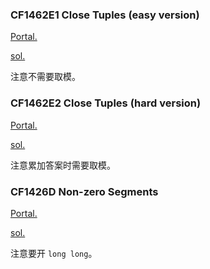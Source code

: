### CF1462E1 Close Tuples (easy version)

[Portal.](https://www.luogu.com.cn/problem/CF1462E1)

[sol.](https://www.luogu.com.cn/blog/ncwzdlsd/solution-cf1462e1)

注意不需要取模。

### CF1462E2 Close Tuples (hard version)

[Portal.](https://www.luogu.com.cn/problem/CF1462E2)

[sol.](https://www.luogu.com.cn/blog/ncwzdlsd/solution-cf1462e2)

注意累加答案时需要取模。

### CF1426D Non-zero Segments

[Portal.](https://www.luogu.com.cn/problem/CF1426D)

[sol.](https://blog.csdn.net/ncwzdlsd/article/details/134078728#t3)

注意要开 `long long`。